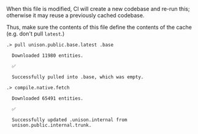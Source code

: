 When this file is modified, CI will create a new codebase and re-run this;
otherwise it may reuse a previously cached codebase.

Thus, make sure the contents of this file define the contents of the cache
(e.g. don't pull `latest`.)

```ucm
.> pull unison.public.base.latest .base

  Downloaded 11980 entities.

  ✅
  
  Successfully pulled into .base, which was empty.

.> compile.native.fetch

  Downloaded 65491 entities.

  ✅
  
  Successfully updated .unison.internal from
  unison.public.internal.trunk.

```
